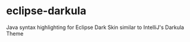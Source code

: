 # eclipse-darkula
Java syntax highlighting for Eclipse Dark Skin similar to IntelliJ's Darkula Theme
